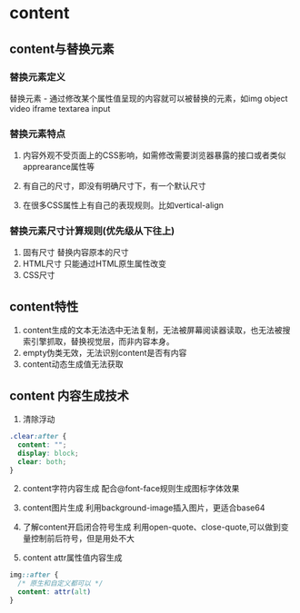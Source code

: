 # content

## content与替换元素

### 替换元素定义

替换元素 - 通过修改某个属性值呈现的内容就可以被替换的元素，如img object video iframe textarea input

### 替换元素特点

1. 内容外观不受页面上的CSS影响，如需修改需要浏览器暴露的接口或者类似apprearance属性等

2. 有自己的尺寸，即没有明确尺寸下，有一个默认尺寸

3. 在很多CSS属性上有自己的表现规则。比如vertical-align

### 替换元素尺寸计算规则(优先级从下往上)

1. 固有尺寸 替换内容原本的尺寸
2. HTML尺寸 只能通过HTML原生属性改变
3. CSS尺寸

## content特性

1. content生成的文本无法选中无法复制，无法被屏幕阅读器读取，也无法被搜索引擎抓取，替换视觉层，而非内容本身。
2. empty伪类无效，无法识别content是否有内容
3. content动态生成值无法获取

## content 内容生成技术
1. 清除浮动
``` css
.clear:after {
  content: "";
  display: block;
  clear: both;
} 
```
2. content字符内容生成
配合@font-face规则生成图标字体效果

3. content图片生成
利用background-image插入图片，更适合base64

4. 了解content开启闭合符号生成
利用open-quote、close-quote,可以做到变量控制前后符号，但是用处不大

5. content attr属性值内容生成
```css
img::after {
  /* 原生和自定义都可以 */
  content: attr(alt)
}
```
